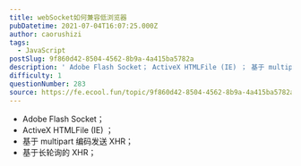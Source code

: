 ```yaml
---
title: webSocket如何兼容低浏览器
pubDatetime: 2021-07-04T16:07:25.000Z
author: caorushizi
tags:
  - JavaScript
postSlug: 9f860d42-8504-4562-8b9a-4a415ba5782a
description: ' Adobe Flash Socket； ActiveX HTMLFile (IE) ； 基于 multipart 编码发送 XHR； 基于长轮询的 XHR； '
difficulty: 1
questionNumber: 283
source: https://fe.ecool.fun/topic/9f860d42-8504-4562-8b9a-4a415ba5782a
---
```


* Adobe Flash Socket；
* ActiveX HTMLFile (IE) ；
* 基于 multipart 编码发送 XHR；
* 基于长轮询的 XHR；
